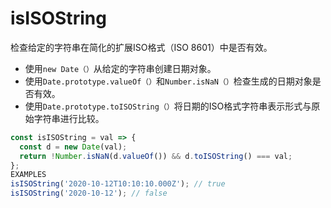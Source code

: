 # isISOString

检查给定的字符串在简化的扩展ISO格式（ISO 8601）中是否有效。

* 使用`new Date（）`从给定的字符串创建日期对象。
* 使用`Date.prototype.valueOf（）`和`Number.isNaN（）`检查生成的日期对象是否有效。
* 使用`Date.prototype.toISOString（）`将日期的ISO格式字符串表示形式与原始字符串进行比较。

```js
const isISOString = val => {
  const d = new Date(val);
  return !Number.isNaN(d.valueOf()) && d.toISOString() === val;
};
EXAMPLES
isISOString('2020-10-12T10:10:10.000Z'); // true
isISOString('2020-10-12'); // false
```
